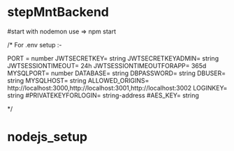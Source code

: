 # stepMntBackend

#start with nodemon use =>  npm start 

/*
For .env setup :-

PORT = number
JWTSECRETKEY= string
JWTSECRETKEYADMIN= string
JWTSESSIONTIMEOUT= 24h
JWTSESSIONTIMEOUTFORAPP= 365d
MYSQLPORT= number
DATABASE= string
DBPASSWORD= string
DBUSER= string
MYSQLHOST= string
ALLOWED_ORIGINS= http://localhost:3000,http://localhost:3001,http://localhost:3002
LOGINKEY= string
#PRIVATEKEYFORLOGIN= string-address
#AES_KEY= string

*/
# nodejs_setup
